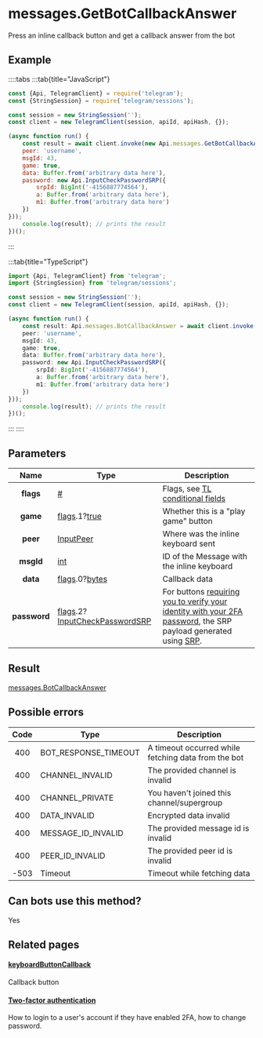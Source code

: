 # messages.GetBotCallbackAnswer

Press an inline callback button and get a callback answer from the bot



## Example

::::tabs
:::tab{title="JavaScript"}
```js
const {Api, TelegramClient} = require('telegram');
const {StringSession} = require('telegram/sessions');

const session = new StringSession('');
const client = new TelegramClient(session, apiId, apiHash, {});

(async function run() {
    const result = await client.invoke(new Api.messages.GetBotCallbackAnswer({
    peer: 'username',
    msgId: 43,
    game: true,
    data: Buffer.from('arbitrary data here'),
    password: new Api.InputCheckPasswordSRP({
        srpId: BigInt('-4156887774564'),
        a: Buffer.from('arbitrary data here'),
        m1: Buffer.from('arbitrary data here')
    })
}));
    console.log(result); // prints the result
})();
```
:::

:::tab{title="TypeScript"}
```ts
import {Api, TelegramClient} from 'telegram';
import {StringSession} from 'telegram/sessions';

const session = new StringSession('');
const client = new TelegramClient(session, apiId, apiHash, {});

(async function run() {
    const result: Api.messages.BotCallbackAnswer = await client.invoke(new Api.messages.GetBotCallbackAnswer({
    peer: 'username',
    msgId: 43,
    game: true,
    data: Buffer.from('arbitrary data here'),
    password: new Api.InputCheckPasswordSRP({
        srpId: BigInt('-4156887774564'),
        a: Buffer.from('arbitrary data here'),
        m1: Buffer.from('arbitrary data here')
    })
}));
    console.log(result); // prints the result
})();
```
:::
::::



## Parameters

| Name | Type | Description |
| :--: | ---- | ----------- |
| **flags** | [#](https://core.telegram.org/type/%23) | Flags, see [TL conditional fields](https://core.telegram.org/mtproto/TL-combinators#conditional-fields) 
| **game** | [flags](https://core.telegram.org/mtproto/TL-combinators#conditional-fields).1?[true](https://core.telegram.org/constructor/true) | Whether this is a "play game" button 
| **peer** | [InputPeer](https://core.telegram.org/type/InputPeer) | Where was the inline keyboard sent 
| **msgId** | [int](https://core.telegram.org/type/int) | ID of the Message with the inline keyboard 
| **data** | [flags](https://core.telegram.org/mtproto/TL-combinators#conditional-fields).0?[bytes](https://core.telegram.org/type/bytes) | Callback data 
| **password** | [flags](https://core.telegram.org/mtproto/TL-combinators#conditional-fields).2?[InputCheckPasswordSRP](https://core.telegram.org/type/InputCheckPasswordSRP) | For buttons [requiring you to verify your identity with your 2FA password](https://core.telegram.org/constructor/keyboardButtonCallback), the SRP payload generated using [SRP](https://core.telegram.org/api/srp). 


## Result

[messages.BotCallbackAnswer](https://core.telegram.org/type/messages.BotCallbackAnswer)



## Possible errors

| Code | Type | Description |
| :--: | ---- | ----------- |
| 400 | BOT\_RESPONSE\_TIMEOUT | A timeout occurred while fetching data from the bot 
| 400 | CHANNEL\_INVALID | The provided channel is invalid 
| 400 | CHANNEL\_PRIVATE | You haven't joined this channel/supergroup 
| 400 | DATA\_INVALID | Encrypted data invalid 
| 400 | MESSAGE\_ID\_INVALID | The provided message id is invalid 
| 400 | PEER\_ID\_INVALID | The provided peer id is invalid 
| -503 | Timeout | Timeout while fetching data 


## Can bots use this method?

Yes

## Related pages

#### [keyboardButtonCallback](https://core.telegram.org/constructor/keyboardButtonCallback)

Callback button



#### [Two-factor authentication](https://core.telegram.org/api/srp)

How to login to a user's account if they have enabled 2FA, how to change password.




